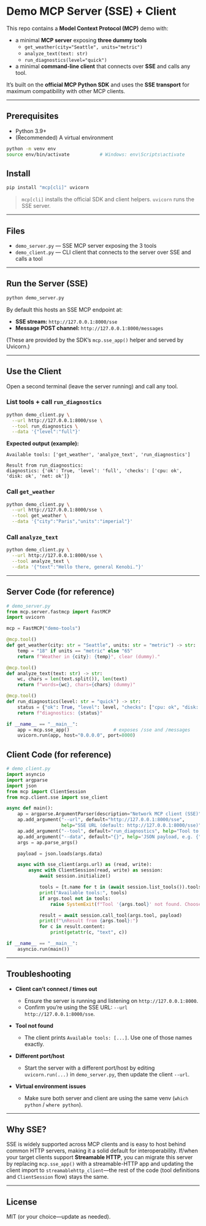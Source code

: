# Demo MCP Server (SSE) + Client

This repo contains a **Model Context Protocol (MCP)** demo with:

- a minimal **MCP server** exposing **three dummy tools**  
  - `get_weather(city="Seattle", units="metric")`  
  - `analyze_text(text: str)`  
  - `run_diagnostics(level="quick")`
- a minimal **command-line client** that connects over **SSE** and calls any tool.

It’s built on the **official MCP Python SDK** and uses the **SSE transport** for maximum compatibility with other MCP clients.

---

## Prerequisites

- Python 3.9+
- (Recommended) A virtual environment

```bash
python -m venv env
source env/bin/activate           # Windows: env\Scripts\activate
```

## Install

```bash
pip install "mcp[cli]" uvicorn
```

> `mcp[cli]` installs the official SDK and client helpers. `uvicorn` runs the SSE server.

---

## Files

- `demo_server.py` — SSE MCP server exposing the 3 tools
- `demo_client.py` — CLI client that connects to the server over SSE and calls a tool

---

## Run the Server (SSE)

```bash
python demo_server.py
```

By default this hosts an SSE MCP endpoint at:

- **SSE stream:** `http://127.0.0.1:8000/sse`  
- **Message POST channel:** `http://127.0.0.1:8000/messages`

(These are provided by the SDK’s `mcp.sse_app()` helper and served by Uvicorn.)

---

## Use the Client

Open a second terminal (leave the server running) and call any tool.

### List tools + call `run_diagnostics`

```bash
python demo_client.py \
  --url http://127.0.0.1:8000/sse \
  --tool run_diagnostics \
  --data '{"level":"full"}'
```

**Expected output (example):**
```
Available tools: ['get_weather', 'analyze_text', 'run_diagnostics']

Result from run_diagnostics:
diagnostics: {'ok': True, 'level': 'full', 'checks': ['cpu: ok', 'disk: ok', 'net: ok']}
```

### Call `get_weather`

```bash
python demo_client.py \
  --url http://127.0.0.1:8000/sse \
  --tool get_weather \
  --data '{"city":"Paris","units":"imperial"}'
```

### Call `analyze_text`

```bash
python demo_client.py \
  --url http://127.0.0.1:8000/sse \
  --tool analyze_text \
  --data '{"text":"Hello there, general Kenobi."}'
```

---

## Server Code (for reference)

```python
# demo_server.py
from mcp.server.fastmcp import FastMCP
import uvicorn

mcp = FastMCP("demo-tools")

@mcp.tool()
def get_weather(city: str = "Seattle", units: str = "metric") -> str:
    temp = "18" if units == "metric" else "65"
    return f"Weather in {city}: {temp}°, clear (dummy)."

@mcp.tool()
def analyze_text(text: str) -> str:
    wc, chars = len(text.split()), len(text)
    return f"words={wc}, chars={chars} (dummy)"

@mcp.tool()
def run_diagnostics(level: str = "quick") -> str:
    status = {"ok": True, "level": level, "checks": ["cpu: ok", "disk: ok", "net: ok"]}
    return f"diagnostics: {status}"

if __name__ == "__main__":
    app = mcp.sse_app()                # exposes /sse and /messages
    uvicorn.run(app, host="0.0.0.0", port=8000)
```

## Client Code (for reference)

```python
# demo_client.py
import asyncio
import argparse
import json
from mcp import ClientSession
from mcp.client.sse import sse_client

async def main():
    ap = argparse.ArgumentParser(description="Network MCP client (SSE)")
    ap.add_argument("--url", default="http://127.0.0.1:8000/sse",
                    help="SSE URL (default: http://127.0.0.1:8000/sse)")
    ap.add_argument("--tool", default="run_diagnostics", help="Tool to call")
    ap.add_argument("--data", default="{}", help='JSON payload, e.g. {"level":"full"}')
    args = ap.parse_args()

    payload = json.loads(args.data)

    async with sse_client(args.url) as (read, write):
        async with ClientSession(read, write) as session:
            await session.initialize()

            tools = [t.name for t in (await session.list_tools()).tools]
            print("Available tools:", tools)
            if args.tool not in tools:
                raise SystemExit(f"Tool '{args.tool}' not found. Choose: {tools}")

            result = await session.call_tool(args.tool, payload)
            print(f"\nResult from {args.tool}:")
            for c in result.content:
                print(getattr(c, "text", c))

if __name__ == "__main__":
    asyncio.run(main())
```

---

## Troubleshooting

- **Client can’t connect / times out**
  - Ensure the server is running and listening on `http://127.0.0.1:8000`.
  - Confirm you’re using the SSE URL: `--url http://127.0.0.1:8000/sse`.

- **Tool not found**
  - The client prints `Available tools: [...]`. Use one of those names exactly.

- **Different port/host**
  - Start the server with a different port/host by editing `uvicorn.run(...)` in `demo_server.py`, then update the client `--url`.

- **Virtual environment issues**
  - Make sure both server and client are using the same venv (`which python` / `where python`).

---

## Why SSE?

SSE is widely supported across MCP clients and is easy to host behind common HTTP servers, making it a solid default for interoperability. If/when your target clients support **Streamable HTTP**, you can migrate this server by replacing `mcp.sse_app()` with a streamable-HTTP app and updating the client import to `streamablehttp_client`—the rest of the code (tool definitions and `ClientSession` flow) stays the same.

---

## License

MIT (or your choice—update as needed).
